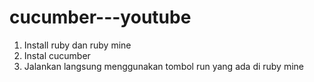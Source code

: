 # cucumber---youtube
1. Install ruby dan ruby mine
2. Instal cucumber
3. Jalankan langsung menggunakan tombol run yang ada di ruby mine